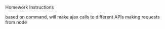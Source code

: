 Homework Instructions

based on command, will make ajax calls to different APIs
making requests from node